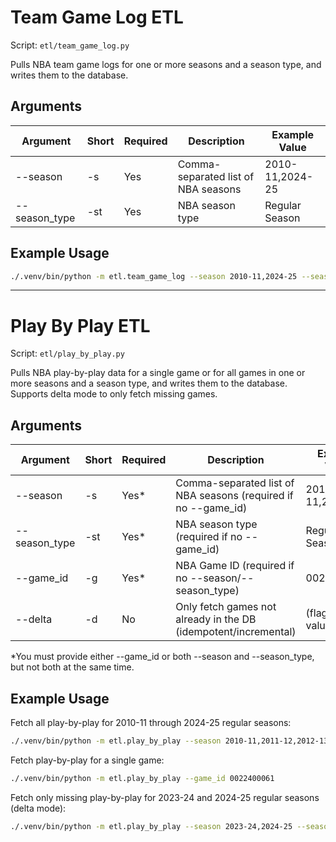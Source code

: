 # Team Game Log ETL

Script: `etl/team_game_log.py`

Pulls NBA team game logs for one or more seasons and a season type, and writes them to the database.

## Arguments

| Argument         | Short | Required | Description                                 | Example Value         |
|------------------|-------|----------|---------------------------------------------|----------------------|
| --season         | -s    | Yes      | Comma-separated list of NBA seasons         | 2010-11,2024-25      |
| --season_type    | -st   | Yes      | NBA season type                            | Regular Season       |

## Example Usage

```sh
./.venv/bin/python -m etl.team_game_log --season 2010-11,2024-25 --season_type "Regular Season"
```

---

# Play By Play ETL

Script: `etl/play_by_play.py`

Pulls NBA play-by-play data for a single game or for all games in one or more seasons and a season type, and writes them to the database. Supports delta mode to only fetch missing games.

## Arguments

| Argument         | Short | Required | Description                                                      | Example Value         |
|------------------|-------|----------|------------------------------------------------------------------|----------------------|
| --season         | -s    | Yes*     | Comma-separated list of NBA seasons (required if no --game_id)   | 2010-11,2024-25      |
| --season_type    | -st   | Yes*     | NBA season type (required if no --game_id)                       | Regular Season       |
| --game_id        | -g    | Yes*     | NBA Game ID (required if no --season/--season_type)              | 0022400061           |
| --delta          | -d    | No       | Only fetch games not already in the DB (idempotent/incremental)  | (flag, no value)     |

*You must provide either --game_id or both --season and --season_type, but not both at the same time.

## Example Usage

Fetch all play-by-play for 2010-11 through 2024-25 regular seasons:

```sh
./.venv/bin/python -m etl.play_by_play --season 2010-11,2011-12,2012-13,2013-14,2014-15,2015-16,2016-17,2017-18,2018-19,2019-20,2020-21,2021-22,2022-23,2023-24,2024-25 --season_type "Regular Season"
```

Fetch play-by-play for a single game:

```sh
./.venv/bin/python -m etl.play_by_play --game_id 0022400061
```

Fetch only missing play-by-play for 2023-24 and 2024-25 regular seasons (delta mode):

```sh
./.venv/bin/python -m etl.play_by_play --season 2023-24,2024-25 --season_type "Regular Season" --delta
```


